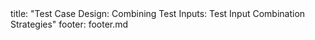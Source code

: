 <frontmatter>
title: "Test Case Design: Combining Test Inputs: Test Input Combination Strategies"
footer: footer.md
</frontmatter>

<include src="navbar.md" boilerplate />

<include src="unit-inPage-asFlat.md" boilerplate />